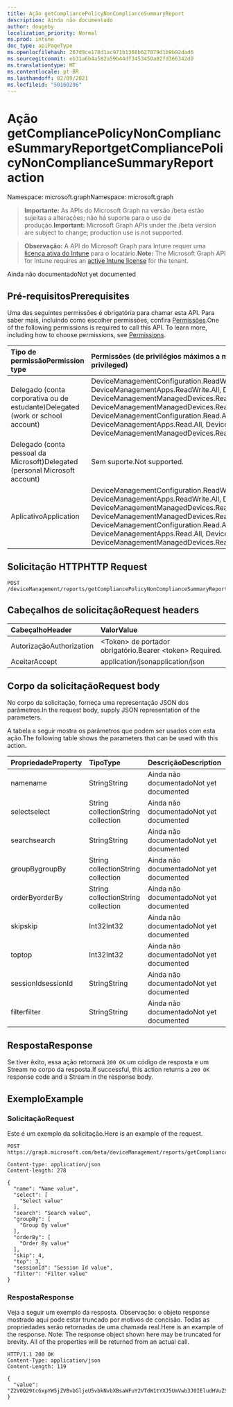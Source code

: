 ```yaml
---
title: Ação getCompliancePolicyNonComplianceSummaryReport
description: Ainda não documentado
author: dougeby
localization_priority: Normal
ms.prod: intune
doc_type: apiPageType
ms.openlocfilehash: 267d9ce178d1ac971b1368b627879d1b9b92dad6
ms.sourcegitcommit: eb31a6b4a582a59b44df3453450a82fd366342d0
ms.translationtype: MT
ms.contentlocale: pt-BR
ms.lasthandoff: 02/09/2021
ms.locfileid: "50160296"
---
```

# <a name="getcompliancepolicynoncompliancesummaryreport-action"></a><span data-ttu-id="732de-103">Ação getCompliancePolicyNonComplianceSummaryReport</span><span class="sxs-lookup"><span data-stu-id="732de-103">getCompliancePolicyNonComplianceSummaryReport action</span></span>

<span data-ttu-id="732de-104">Namespace: microsoft.graph</span><span class="sxs-lookup"><span data-stu-id="732de-104">Namespace: microsoft.graph</span></span>

> <span data-ttu-id="732de-105">**Importante:** As APIs do Microsoft Graph na versão /beta estão sujeitas a alterações; não há suporte para o uso de produção.</span><span class="sxs-lookup"><span data-stu-id="732de-105">**Important:** Microsoft Graph APIs under the /beta version are subject to change; production use is not supported.</span></span>

> <span data-ttu-id="732de-106">**Observação:** A API do Microsoft Graph para Intune requer uma [licença ativa do Intune](https://go.microsoft.com/fwlink/?linkid=839381) para o locatário.</span><span class="sxs-lookup"><span data-stu-id="732de-106">**Note:** The Microsoft Graph API for Intune requires an [active Intune license](https://go.microsoft.com/fwlink/?linkid=839381) for the tenant.</span></span>

<span data-ttu-id="732de-107">Ainda não documentado</span><span class="sxs-lookup"><span data-stu-id="732de-107">Not yet documented</span></span>

## <a name="prerequisites"></a><span data-ttu-id="732de-108">Pré-requisitos</span><span class="sxs-lookup"><span data-stu-id="732de-108">Prerequisites</span></span>
<span data-ttu-id="732de-p101">Uma das seguintes permissões é obrigatória para chamar esta API. Para saber mais, incluindo como escolher permissões, confira [Permissões](/graph/permissions-reference).</span><span class="sxs-lookup"><span data-stu-id="732de-p101">One of the following permissions is required to call this API. To learn more, including how to choose permissions, see [Permissions](/graph/permissions-reference).</span></span>

|<span data-ttu-id="732de-111">Tipo de permissão</span><span class="sxs-lookup"><span data-stu-id="732de-111">Permission type</span></span>|<span data-ttu-id="732de-112">Permissões (de privilégios máximos a mínimos)</span><span class="sxs-lookup"><span data-stu-id="732de-112">Permissions (from most to least privileged)</span></span>|
|:---|:---|
|<span data-ttu-id="732de-113">Delegado (conta corporativa ou de estudante)</span><span class="sxs-lookup"><span data-stu-id="732de-113">Delegated (work or school account)</span></span>|<span data-ttu-id="732de-114">DeviceManagementConfiguration.ReadWrite.All, DeviceManagementConfiguration.Read.All, DeviceManagementApps.ReadWrite.All, DeviceManagementApps.Read.All, DeviceManagementManagedDevices.ReadWrite.All, DeviceManagementManagedDevices.Read.All</span><span class="sxs-lookup"><span data-stu-id="732de-114">DeviceManagementConfiguration.ReadWrite.All, DeviceManagementConfiguration.Read.All, DeviceManagementApps.ReadWrite.All, DeviceManagementApps.Read.All, DeviceManagementManagedDevices.ReadWrite.All, DeviceManagementManagedDevices.Read.All</span></span>|
|<span data-ttu-id="732de-115">Delegado (conta pessoal da Microsoft)</span><span class="sxs-lookup"><span data-stu-id="732de-115">Delegated (personal Microsoft account)</span></span>|<span data-ttu-id="732de-116">Sem suporte.</span><span class="sxs-lookup"><span data-stu-id="732de-116">Not supported.</span></span>|
|<span data-ttu-id="732de-117">Aplicativo</span><span class="sxs-lookup"><span data-stu-id="732de-117">Application</span></span>|<span data-ttu-id="732de-118">DeviceManagementConfiguration.ReadWrite.All, DeviceManagementConfiguration.Read.All, DeviceManagementApps.ReadWrite.All, DeviceManagementApps.Read.All, DeviceManagementManagedDevices.ReadWrite.All, DeviceManagementManagedDevices.Read.All</span><span class="sxs-lookup"><span data-stu-id="732de-118">DeviceManagementConfiguration.ReadWrite.All, DeviceManagementConfiguration.Read.All, DeviceManagementApps.ReadWrite.All, DeviceManagementApps.Read.All, DeviceManagementManagedDevices.ReadWrite.All, DeviceManagementManagedDevices.Read.All</span></span>|

## <a name="http-request"></a><span data-ttu-id="732de-119">Solicitação HTTP</span><span class="sxs-lookup"><span data-stu-id="732de-119">HTTP Request</span></span>
<!-- {
  "blockType": "ignored"
}
-->
``` http
POST /deviceManagement/reports/getCompliancePolicyNonComplianceSummaryReport
```

## <a name="request-headers"></a><span data-ttu-id="732de-120">Cabeçalhos de solicitação</span><span class="sxs-lookup"><span data-stu-id="732de-120">Request headers</span></span>
|<span data-ttu-id="732de-121">Cabeçalho</span><span class="sxs-lookup"><span data-stu-id="732de-121">Header</span></span>|<span data-ttu-id="732de-122">Valor</span><span class="sxs-lookup"><span data-stu-id="732de-122">Value</span></span>|
|:---|:---|
|<span data-ttu-id="732de-123">Autorização</span><span class="sxs-lookup"><span data-stu-id="732de-123">Authorization</span></span>|<span data-ttu-id="732de-124">&lt;Token&gt; de portador obrigatório.</span><span class="sxs-lookup"><span data-stu-id="732de-124">Bearer &lt;token&gt; Required.</span></span>|
|<span data-ttu-id="732de-125">Aceitar</span><span class="sxs-lookup"><span data-stu-id="732de-125">Accept</span></span>|<span data-ttu-id="732de-126">application/json</span><span class="sxs-lookup"><span data-stu-id="732de-126">application/json</span></span>|

## <a name="request-body"></a><span data-ttu-id="732de-127">Corpo da solicitação</span><span class="sxs-lookup"><span data-stu-id="732de-127">Request body</span></span>
<span data-ttu-id="732de-128">No corpo da solicitação, forneça uma representação JSON dos parâmetros.</span><span class="sxs-lookup"><span data-stu-id="732de-128">In the request body, supply JSON representation of the parameters.</span></span>

<span data-ttu-id="732de-129">A tabela a seguir mostra os parâmetros que podem ser usados com esta ação.</span><span class="sxs-lookup"><span data-stu-id="732de-129">The following table shows the parameters that can be used with this action.</span></span>

|<span data-ttu-id="732de-130">Propriedade</span><span class="sxs-lookup"><span data-stu-id="732de-130">Property</span></span>|<span data-ttu-id="732de-131">Tipo</span><span class="sxs-lookup"><span data-stu-id="732de-131">Type</span></span>|<span data-ttu-id="732de-132">Descrição</span><span class="sxs-lookup"><span data-stu-id="732de-132">Description</span></span>|
|:---|:---|:---|
|<span data-ttu-id="732de-133">name</span><span class="sxs-lookup"><span data-stu-id="732de-133">name</span></span>|<span data-ttu-id="732de-134">String</span><span class="sxs-lookup"><span data-stu-id="732de-134">String</span></span>|<span data-ttu-id="732de-135">Ainda não documentado</span><span class="sxs-lookup"><span data-stu-id="732de-135">Not yet documented</span></span>|
|<span data-ttu-id="732de-136">select</span><span class="sxs-lookup"><span data-stu-id="732de-136">select</span></span>|<span data-ttu-id="732de-137">String collection</span><span class="sxs-lookup"><span data-stu-id="732de-137">String collection</span></span>|<span data-ttu-id="732de-138">Ainda não documentado</span><span class="sxs-lookup"><span data-stu-id="732de-138">Not yet documented</span></span>|
|<span data-ttu-id="732de-139">search</span><span class="sxs-lookup"><span data-stu-id="732de-139">search</span></span>|<span data-ttu-id="732de-140">String</span><span class="sxs-lookup"><span data-stu-id="732de-140">String</span></span>|<span data-ttu-id="732de-141">Ainda não documentado</span><span class="sxs-lookup"><span data-stu-id="732de-141">Not yet documented</span></span>|
|<span data-ttu-id="732de-142">groupBy</span><span class="sxs-lookup"><span data-stu-id="732de-142">groupBy</span></span>|<span data-ttu-id="732de-143">String collection</span><span class="sxs-lookup"><span data-stu-id="732de-143">String collection</span></span>|<span data-ttu-id="732de-144">Ainda não documentado</span><span class="sxs-lookup"><span data-stu-id="732de-144">Not yet documented</span></span>|
|<span data-ttu-id="732de-145">orderBy</span><span class="sxs-lookup"><span data-stu-id="732de-145">orderBy</span></span>|<span data-ttu-id="732de-146">String collection</span><span class="sxs-lookup"><span data-stu-id="732de-146">String collection</span></span>|<span data-ttu-id="732de-147">Ainda não documentado</span><span class="sxs-lookup"><span data-stu-id="732de-147">Not yet documented</span></span>|
|<span data-ttu-id="732de-148">skip</span><span class="sxs-lookup"><span data-stu-id="732de-148">skip</span></span>|<span data-ttu-id="732de-149">Int32</span><span class="sxs-lookup"><span data-stu-id="732de-149">Int32</span></span>|<span data-ttu-id="732de-150">Ainda não documentado</span><span class="sxs-lookup"><span data-stu-id="732de-150">Not yet documented</span></span>|
|<span data-ttu-id="732de-151">top</span><span class="sxs-lookup"><span data-stu-id="732de-151">top</span></span>|<span data-ttu-id="732de-152">Int32</span><span class="sxs-lookup"><span data-stu-id="732de-152">Int32</span></span>|<span data-ttu-id="732de-153">Ainda não documentado</span><span class="sxs-lookup"><span data-stu-id="732de-153">Not yet documented</span></span>|
|<span data-ttu-id="732de-154">sessionId</span><span class="sxs-lookup"><span data-stu-id="732de-154">sessionId</span></span>|<span data-ttu-id="732de-155">String</span><span class="sxs-lookup"><span data-stu-id="732de-155">String</span></span>|<span data-ttu-id="732de-156">Ainda não documentado</span><span class="sxs-lookup"><span data-stu-id="732de-156">Not yet documented</span></span>|
|<span data-ttu-id="732de-157">filter</span><span class="sxs-lookup"><span data-stu-id="732de-157">filter</span></span>|<span data-ttu-id="732de-158">String</span><span class="sxs-lookup"><span data-stu-id="732de-158">String</span></span>|<span data-ttu-id="732de-159">Ainda não documentado</span><span class="sxs-lookup"><span data-stu-id="732de-159">Not yet documented</span></span>|



## <a name="response"></a><span data-ttu-id="732de-160">Resposta</span><span class="sxs-lookup"><span data-stu-id="732de-160">Response</span></span>
<span data-ttu-id="732de-161">Se tiver êxito, essa ação retornará `200 OK` um código de resposta e um Stream no corpo da resposta.</span><span class="sxs-lookup"><span data-stu-id="732de-161">If successful, this action returns a `200 OK` response code and a Stream in the response body.</span></span>

## <a name="example"></a><span data-ttu-id="732de-162">Exemplo</span><span class="sxs-lookup"><span data-stu-id="732de-162">Example</span></span>

### <a name="request"></a><span data-ttu-id="732de-163">Solicitação</span><span class="sxs-lookup"><span data-stu-id="732de-163">Request</span></span>
<span data-ttu-id="732de-164">Este é um exemplo da solicitação.</span><span class="sxs-lookup"><span data-stu-id="732de-164">Here is an example of the request.</span></span>
``` http
POST https://graph.microsoft.com/beta/deviceManagement/reports/getCompliancePolicyNonComplianceSummaryReport

Content-type: application/json
Content-length: 278

{
  "name": "Name value",
  "select": [
    "Select value"
  ],
  "search": "Search value",
  "groupBy": [
    "Group By value"
  ],
  "orderBy": [
    "Order By value"
  ],
  "skip": 4,
  "top": 3,
  "sessionId": "Session Id value",
  "filter": "Filter value"
}
```

### <a name="response"></a><span data-ttu-id="732de-165">Resposta</span><span class="sxs-lookup"><span data-stu-id="732de-165">Response</span></span>
<span data-ttu-id="732de-p102">Veja a seguir um exemplo da resposta. Observação: o objeto response mostrado aqui pode estar truncado por motivos de concisão. Todas as propriedades serão retornadas de uma chamada real.</span><span class="sxs-lookup"><span data-stu-id="732de-p102">Here is an example of the response. Note: The response object shown here may be truncated for brevity. All of the properties will be returned from an actual call.</span></span>
``` http
HTTP/1.1 200 OK
Content-Type: application/json
Content-Length: 119

{
  "value": "Z2V0Q29tcGxpYW5jZVBvbGljeU5vbkNvbXBsaWFuY2VTdW1tYXJ5UmVwb3J0IEludHVuZSBEb2MgU2FtcGxlIDg4MTYwMDMxNQ=="
}
```




